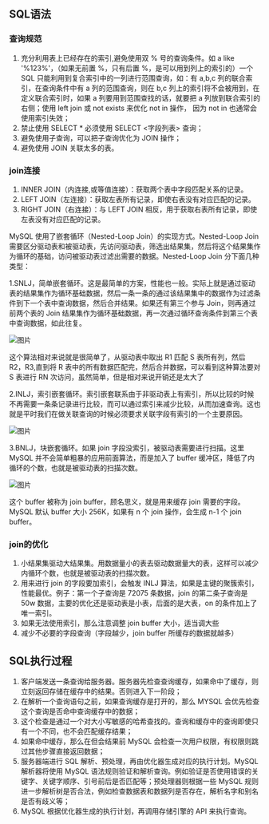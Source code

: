 ## SQL语法

### 查询规范

1. 充分利用表上已经存在的索引,避免使用双 % 号的查询条件。如 a like '%123%'，（如果无前置 %，只有后置 %，是可以用到列上的索引的）一个 SQL 只能利用到复合索引中的一列进行范围查询，如：有 a,b,c 列的联合索引，在查询条件中有 a 列的范围查询，则在 b,c 列上的索引将不会被用到，在定义联合索引时，如果 a 列要用到范围查找的话，就要把 a 列放到联合索引的右侧；使用 left join 或 not exists 来优化 not in 操作， 因为 not in 也通常会使用索引失效；
2. 禁止使用 SELECT * 必须使用 SELECT <字段列表> 查询；
3. 避免使用子查询，可以把子查询优化为 JOIN 操作；
4. 避免使用 JOIN 关联太多的表。

### join连接

1. INNER JOIN（内连接,或等值连接）：获取两个表中字段匹配关系的记录。
2. LEFT JOIN（左连接）：获取左表所有记录，即使右表没有对应匹配的记录。
3. RIGHT JOIN（右连接）：与 LEFT JOIN 相反，用于获取右表所有记录，即使左表没有对应匹配的记录。

MySQL 使用了嵌套循环（Nested-Loop Join）的实现方式。Nested-Loop Join 需要区分驱动表和被驱动表，先访问驱动表，筛选出结果集，然后将这个结果集作为循环的基础，访问被驱动表过滤出需要的数据。Nested-Loop Join 分下面几种类型：

1.SNLJ，简单嵌套循环。这是最简单的方案，性能也一般。实际上就是通过驱动表的结果集作为循环基础数据，然后一条一条的通过该结果集中的数据作为过滤条件到下一个表中查询数据，然后合并结果。如果还有第三个参与 Join，则再通过前两个表的 Join 结果集作为循环基础数据，再一次通过循环查询条件到第三个表中查询数据，如此往复。

![图片](https://mmbiz.qpic.cn/mmbiz_jpg/j3gficicyOvaufKISYMVA6xk1p9XpneMNjQfBpDaMUiadkYynibYCats5l27FC4nn8PQBGM52td3MCqb1xnokvJsoQ/640?wx_fmt=jpeg&wxfrom=5&wx_lazy=1&wx_co=1)

这个算法相对来说就是很简单了，从驱动表中取出 R1 匹配 S 表所有列，然后 R2，R3,直到将 R 表中的所有数据匹配完，然后合并数据，可以看到这种算法要对 S 表进行 RN 次访问，虽然简单，但是相对来说开销还是太大了

2.INLJ，索引嵌套循环。索引嵌套联系由于非驱动表上有索引，所以比较的时候不再需要一条条记录进行比较，而可以通过索引来减少比较，从而加速查询。这也就是平时我们在做关联查询的时候必须要求关联字段有索引的一个主要原因。

![图片](https://mmbiz.qpic.cn/mmbiz_jpg/j3gficicyOvaufKISYMVA6xk1p9XpneMNjIoXSJee6o9WBibHQrkvsyHtOkSM9VXf9xZmjxiawJgEnPEr3aicFRHWTQ/640?wx_fmt=jpeg&wxfrom=5&wx_lazy=1&wx_co=1)

3.BNLJ，块嵌套循环。如果 join 字段没索引，被驱动表需要进行扫描。这里 MySQL 并不会简单粗暴的应用前面算法，而是加入了 buffer 缓冲区，降低了内循环的个数，也就是被驱动表的扫描次数。

![图片](https://mmbiz.qpic.cn/mmbiz_jpg/j3gficicyOvaufKISYMVA6xk1p9XpneMNjutXPdYZukU6K4R14OHCLU5cTPp15DcaxJ86DINdddhvIBceAzgn6Vw/640?wx_fmt=jpeg&wxfrom=5&wx_lazy=1&wx_co=1)

这个 buffer 被称为 join buffer，顾名思义，就是用来缓存 join 需要的字段。MySQL 默认 buffer 大小 256K，如果有 n 个 join 操作，会生成 n-1 个 join buffer。

### join的优化

1. 小结果集驱动大结果集。用数据量小的表去驱动数据量大的表，这样可以减少内循环个数，也就是被驱动表的扫描次数。
2. 用来进行 join 的字段要加索引，会触发 INLJ 算法，如果是主键的聚簇索引，性能最优。例子：第一个子查询是 72075 条数据，join 的第二条子查询是 50w 数据，主要的优化还是驱动表是小表，后面的是大表，on 的条件加上了唯一索引。
3. 如果无法使用索引，那么注意调整 join buffer 大小，适当调大些
4. 减少不必要的字段查询（字段越少，join buffer 所缓存的数据就越多）

## SQL执行过程

1. 客户端发送一条查询给服务器。服务器先检查查询缓存，如果命中了缓存，则立刻返回存储在缓存中的结果。否则进入下一阶段；
2. 在解析一个查询语句之前，如果查询缓存是打开的，那么 MYSQL 会优先检查这个查询是否命中查询缓存中的数据；
3. 这个检查是通过一个对大小写敏感的哈希查找的。查询和缓存中的查询即使只有一个不同，也不会匹配缓存结果；
4. 如果命中缓存，那么在但会结果前 MySQL 会检查一次用户权限，有权限则跳过其他步骤直接返回数据；
5. 服务器端进行 SQL 解析、预处理，再由优化器生成对应的执行计划。MySQL 解析器将使用 MySQL 语法规则验证和解析查询。例如验证是否使用错误的关键字、关键字顺序、引号前后是否匹配等；预处理器则根据一些 MySQL 规则进一步解析树是否合法，例如检查数据表和数据列是否存在，解析名字和别名是否有歧义等；
6. MySQL 根据优化器生成的执行计划，再调用存储引擎的 API 来执行查询。

